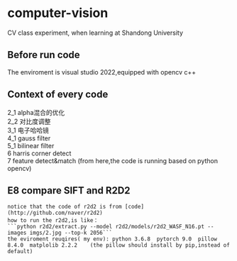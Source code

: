 # computer-vision  
CV class experiment, when learning at Shandong University   

## Before run code       
The enviroment is visual studio 2022,equipped with opencv c++     

## Context of every code   
2_1  alpha混合的优化   
2_2  对比度调整   
3_1  电子哈哈镜   
4_1  gauss filter  
5_1  bilinear filter  
6    harris corner detect  
7    feature detect&match  (from here,the code is running based on python opencv)

E8 compare SIFT and R2D2  
---
    notice that the code of r2d2 is from [code](http://github.com/naver/r2d2)  
    how to run the r2d2,is like：  
    ```python r2d2/extract.py --model r2d2/models/r2d2_WASF_N16.pt --images imgs/2.jpg --top-k 2056```  
    the eviroment reuqires( my env): python 3.6.8  pytorch 9.0  pillow  8.4.0  matplolib 2.2.2    (the pillow should install by pip,instead of default)  

